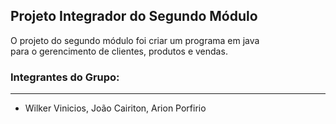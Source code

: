## Projeto Integrador do Segundo Módulo

O projeto do segundo módulo foi criar um programa em java  
para o gerencimento de clientes, produtos e vendas.

### Integrantes do Grupo:
---
- Wilker Vinicios, João Cairiton, Arion Porfirio